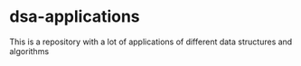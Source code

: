 # dsa-applications

This is a repository with a lot of applications of different data structures and algorithms
